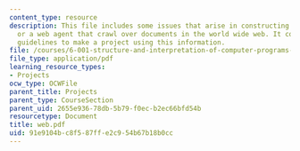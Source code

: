 ```yaml
---
content_type: resource
description: This file includes some issues that arise in constructing a a spider
  or a web agent that crawl over documents in the world wide web. It contains the
  guidelines to make a project using this information.
file: /courses/6-001-structure-and-interpretation-of-computer-programs-spring-2005/91e9104bc8f587ffe2c954b67b18b0cc_web.pdf
file_type: application/pdf
learning_resource_types:
- Projects
ocw_type: OCWFile
parent_title: Projects
parent_type: CourseSection
parent_uid: 2655e936-78db-5b79-f0ec-b2ec66bfd54b
resourcetype: Document
title: web.pdf
uid: 91e9104b-c8f5-87ff-e2c9-54b67b18b0cc
---
```

